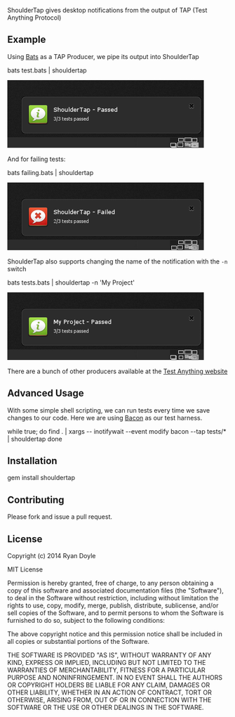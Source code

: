 ShoulderTap gives desktop notifications from the output of TAP (Test Anything Protocol)

## Example

Using [Bats](https://github.com/sstephenson/bats) as a TAP Producer, we pipe its output into ShoulderTap

  bats test.bats | shouldertap

![](https://github.com/ryandoyle/shouldertap/blob/master/doc/assets/shouldertap-passed.png)

And for failing tests:

  bats failing.bats | shouldertap

![](https://github.com/ryandoyle/shouldertap/blob/master/doc/assets/shouldertap-failed.png)

ShoulderTap also supports changing the name of the notification with the `-n` switch 

  bats tests.bats | shouldertap -n 'My Project'

![](https://github.com/ryandoyle/shouldertap/blob/master/doc/assets/shouldertap-passed-custom-name.png)

There are a bunch of other producers available at the [Test Anything website](http://testanything.org/producers.html)

## Advanced Usage

With some simple shell scripting, we can run tests every time we save changes to our code. Here we are using [Bacon](https://github.com/chneukirchen/bacon) as our test harness.

  while true; do
    find . | xargs -- inotifywait --event modify
    bacon --tap tests/* | shouldertap
  done

## Installation

  gem install shouldertap 

## Contributing

Please fork and issue a pull request.

## License

Copyright (c) 2014 Ryan Doyle

MIT License

Permission is hereby granted, free of charge, to any person obtaining
a copy of this software and associated documentation files (the
"Software"), to deal in the Software without restriction, including
without limitation the rights to use, copy, modify, merge, publish,
distribute, sublicense, and/or sell copies of the Software, and to
permit persons to whom the Software is furnished to do so, subject to
the following conditions:

The above copyright notice and this permission notice shall be
included in all copies or substantial portions of the Software.

THE SOFTWARE IS PROVIDED "AS IS", WITHOUT WARRANTY OF ANY KIND,
EXPRESS OR IMPLIED, INCLUDING BUT NOT LIMITED TO THE WARRANTIES OF
MERCHANTABILITY, FITNESS FOR A PARTICULAR PURPOSE AND
NONINFRINGEMENT. IN NO EVENT SHALL THE AUTHORS OR COPYRIGHT HOLDERS BE
LIABLE FOR ANY CLAIM, DAMAGES OR OTHER LIABILITY, WHETHER IN AN ACTION
OF CONTRACT, TORT OR OTHERWISE, ARISING FROM, OUT OF OR IN CONNECTION
WITH THE SOFTWARE OR THE USE OR OTHER DEALINGS IN THE SOFTWARE.
